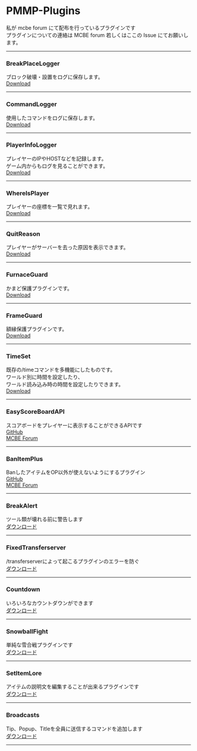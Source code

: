 # PMMP-Plugins
私が mcbe forum にて配布を行っているプラグインです  
プラグインについての連絡は MCBE forum 若しくはここの Issue にてお願いします。
***
### BreakPlaceLogger
ブロック破壊・設置をログに保存します。  
[Download](https://forum.mcbe.jp/resources/296/)
***


### CommandLogger
使用したコマンドをログに保存します。  
[Download](https://forum.mcbe.jp/resources/294/)
***


### PlayerInfoLogger
プレイヤーのIPやHOSTなどを記録します。  
ゲーム内からもログを見ることができます。  
[Download](https://forum.mcbe.jp/resources/381/)
***


### WhereIsPlayer
プレイヤーの座標を一覧で見れます。  
[Download](https://forum.mcbe.jp/resources/293/)
***


### QuitReason
プレイヤーがサーバーを去った原因を表示できます。  
[Download](https://forum.mcbe.jp/resources/382/)
***


### FurnaceGuard
かまど保護プラグインです。  
[Download](https://forum.mcbe.jp/resources/380/)
***


### FrameGuard
額縁保護プラグインです。  
[Download](https://forum.mcbe.jp/resources/323/)
***


### TimeSet
既存の/timeコマンドを多機能にしたものです。  
ワールド別に時間を設定したり、  
ワールド読み込み時の時間を設定したりできます。  
[Download](https://forum.mcbe.jp/resources/397/)
***

### EasyScoreBoardAPI
スコアボードをプレイヤーに表示することができるAPIです  
[GitHub](https://github.com/Saisana299/EasyScoreboardAPI)  
[MCBE Forum](https://forum.mcbe.jp/resources/403/)
***

### BanItemPlus
BanしたアイテムをOP以外が使えないようにするプラグイン  
[GitHub](https://github.com/Saisana299/BanItemPlus)  
[MCBE Forum](https://forum.mcbe.jp/resources/406/)
***

### BreakAlert
ツール類が壊れる前に警告します  
[ダウンロード](https://forum.mcbe.jp/resources/408/)
***

### FixedTransferserver
/transferserverによって起こるプラグインのエラーを防ぐ  
[ダウンロード](https://forum.mcbe.jp/resources/410/)
***

### Countdown
いろいろなカウントダウンができます  
[ダウンロード](https://forum.mcbe.jp/resources/449/)
***

### SnowballFight
単純な雪合戦プラグインです  
[ダウンロード](https://forum.mcbe.jp/resources/443/)
***

### SetItemLore
アイテムの説明文を編集することが出来るプラグインです  
[ダウンロード](https://forum.mcbe.jp/resources/446/)
***

### Broadcasts
Tip、Popup、Titleを全員に送信するコマンドを追加します  
[ダウンロード](https://forum.mcbe.jp/resources/445/)
***
